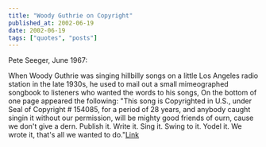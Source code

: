 ```yaml
---
title: "Woody Guthrie on Copyright"
published_at: 2002-06-19
date: 2002-06-19
tags: ["quotes", "posts"]
---
```

Pete Seeger, June 1967:   

When Woody Guthrie was singing hillbilly songs on a little Los Angeles radio station in the late 1930s, he used to mail out a small mimeographed songbook to listeners who wanted the words to his songs, On the bottom of one page appeared the following: "This song is Copyrighted in U.S., under Seal of Copyright \# 154085, for a period of 28 years, and anybody caught singin it without our permission, will be mighty good friends of ourn, cause we don't give a dern. Publish it. Write it. Sing it. Swing to it. Yodel it. We wrote it, that's all we wanted to do."[Link](http://techdirt.com/articles/20020608/1555239.shtml)